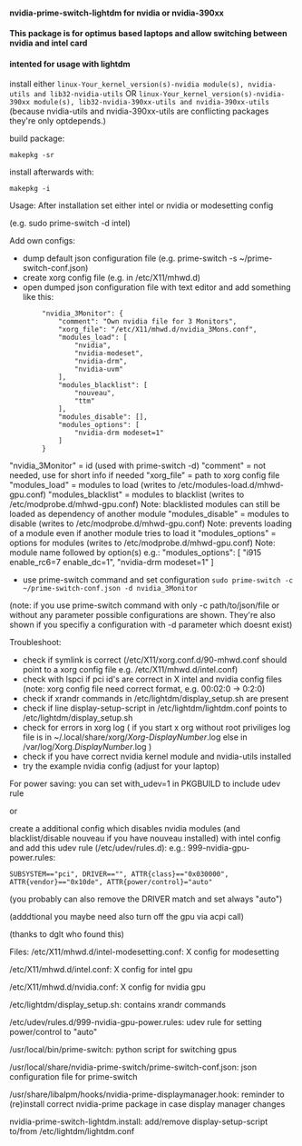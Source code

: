 #### nvidia-prime-switch-lightdm for nvidia or nvidia-390xx

#### This package is for optimus based laptops and allow switching between nvidia and intel card
#### intented for usage with lightdm

install either
`linux-Your_kernel_version(s)-nvidia module(s), nvidia-utils and lib32-nvidia-utils`
OR
`linux-Your_kernel_version(s)-nvidia-390xx module(s), lib32-nvidia-390xx-utils and nvidia-390xx-utils`
(because nvidia-utils and nvidia-390xx-utils are conflicting packages they're only optdepends.)


build package:

`makepkg -sr`

install afterwards with:

`makepkg -i`

Usage:
After installation set either intel or nvidia or modesetting config

(e.g. sudo prime-switch -d intel)

Add own configs:
* dump default json configuration file
(e.g. prime-switch -s ~/prime-switch-conf.json)
* create xorg config file (e.g. in /etc/X11/mhwd.d)
* open dumped json configuration file with text editor and add something like this:
```
        "nvidia_3Monitor": {
            "comment": "Own nvidia file for 3 Monitors",
            "xorg_file": "/etc/X11/mhwd.d/nvidia_3Mons.conf",
            "modules_load": [
                "nvidia",
                "nvidia-modeset",
                "nvidia-drm",
                "nvidia-uvm"
            ],
            "modules_blacklist": [
                "nouveau",
                "ttm"
            ],
            "modules_disable": [],
            "modules_options": [
                "nvidia-drm modeset=1"
            ]
        }
```

"nvidia_3Monitor" = id (used with prime-switch -d)
"comment" = not needed, use for short info if needed
"xorg_file" = path to xorg config file
"modules_load" = modules to load (writes to /etc/modules-load.d/mhwd-gpu.conf)
"modules_blacklist" = modules to blacklist (writes to /etc/modprobe.d/mhwd-gpu.conf) Note: blacklisted modules can still be loaded as dependency of another module
"modules_disable" = modules to disable (writes to /etc/modprobe.d/mhwd-gpu.conf) Note: prevents loading of a module even if another module tries to load it
"modules_options" = options for modules (writes to /etc/modprobe.d/mhwd-gpu.conf) Note: module name followed by option(s)
e.g.:
"modules_options": [
"i915 enable_rc6=7 enable_dc=1",
"nvidia-drm modeset=1"
]
* use prime-switch command and set configuration
`sudo prime-switch -c ~/prime-switch-conf.json -d nvidia_3Monitor`

(note: if you use prime-switch command with only -c path/to/json/file or without any parameter possible configurations are shown. They're also shown if you specifiy a configuration with -d parameter which doesnt exist)


Troubleshoot:
* check if symlink is correct (/etc/X11/xorg.conf.d/90-mhwd.conf should point to a xorg config file e.g. /etc/X11/mhwd.d/intel.conf)
* check with lspci if pci id's are correct in X intel and nvidia config files (note: xorg config file need correct format, e.g. 00:02:0 -> 0:2:0)
* check if xrandr commands in /etc/lightdm/display_setup.sh are present
* check if line display-setup-script in /etc/lightdm/lightdm.conf points to /etc/lightdm/display_setup.sh
* check for errors in xorg log
( if you start x org without root priviliges log file is in ~/.local/share/xorg/_Xorg-DisplayNumber_.log else in /var/log/Xorg._DisplayNumber_.log )
* check if you have correct nvidia kernel module and nvidia-utils installed
* try the example nvidia config (adjust for your laptop)

For power saving:
you can set with_udev=1 in PKGBUILD to include udev rule

or

create a additional config which disables nvidia modules (and blacklist/disable nouveau if you have nouveau installed) with intel config and add this udev rule (/etc/udev/rules.d):
e.g.: 999-nvidia-gpu-power.rules:
```
SUBSYSTEM=="pci", DRIVER=="", ATTR{class}=="0x030000", ATTR{vendor}=="0x10de", ATTR{power/control}="auto"
```

(you probably can also remove the DRIVER match and set always "auto")

(adddtional you maybe need also turn off the gpu via acpi call)

(thanks to dglt who found this)



Files:
/etc/X11/mhwd.d/intel-modesetting.conf: X config for modesetting

/etc/X11/mhwd.d/intel.conf: X config for intel gpu

/etc/X11/mhwd.d/nvidia.conf: X config for nvidia gpu

/etc/lightdm/display_setup.sh: contains xrandr commands

/etc/udev/rules.d/999-nvidia-gpu-power.rules: udev rule for setting power/control to "auto"

/usr/local/bin/prime-switch: python script for switching gpus

/usr/local/share/nvidia-prime-switch/prime-switch-conf.json: json configuration file for prime-switch

/usr/share/libalpm/hooks/nvidia-prime-displaymanager.hook: reminder to (re)install correct nvidia-prime package in case display manager changes

nvidia-prime-switch-lightdm.install: add/remove display-setup-script to/from /etc/lightdm/lightdm.conf
